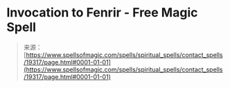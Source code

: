 <!--yml
category: 未分类
date: 2024-06-12 19:01:11
-->

# Invocation to Fenrir - Free Magic Spell

> 来源：[https://www.spellsofmagic.com/spells/spiritual_spells/contact_spells/19317/page.html#0001-01-01](https://www.spellsofmagic.com/spells/spiritual_spells/contact_spells/19317/page.html#0001-01-01)
